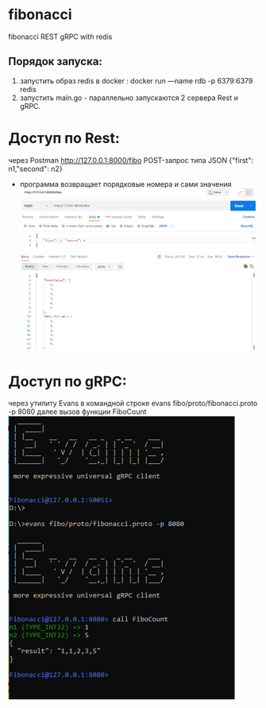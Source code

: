 # fibonacci
fibonacci REST gRPC with redis

## Порядок запуска:
1. запустить образ redis в docker :
docker run —name rdb -p 6379:6379 redis
2. запустить main.go - параллельно запускаются 2 сервера Rest и gRPC.

# Доступ по Rest:
через Postman http://127.0.0.1:8000/fibo POST-запрос типа JSON {"first": n1,"second": n2}
 - программа возвращает порядковые номера и сами значения
![Postman](https://github.com/alexjurev/fibonacci/raw/main/postman.png)

# Доступ по gRPC:
через утилиту Evans в командной строке 
evans fibo/proto/fibonacci.proto -p 8080
далее вызов функции FiboCount
![Evans](https://github.com/alexjurev/fibonacci/raw/main/grpc.png)

